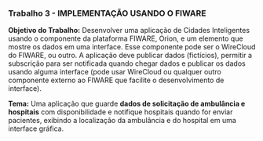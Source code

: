 ### Trabalho 3 - IMPLEMENTAÇÃO USANDO O FIWARE

**Objetivo do Trabalho:** Desenvolver uma aplicação de Cidades Inteligentes usando o componente
da plataforma FIWARE, Orion, e um elemento que mostre os dados em uma interface. Esse
componente pode ser o WireCloud do FIWARE, ou outro. A aplicação deve publicar dados
(fictícios), permitir a subscrição para ser notificada quando chegar dados e publicar os dados usando
alguma interface (pode usar WireCloud ou qualquer outro componente externo ao FIWARE que
facilite o desenvolvimento de interface).

**Tema:** Uma aplicação que guarde **dados de solicitação de ambulância e hospitais** com
disponibilidade e notifique hospitais quando for enviar pacientes, exibindo a
localização da ambulância e do hospital em uma interface gráfica.
